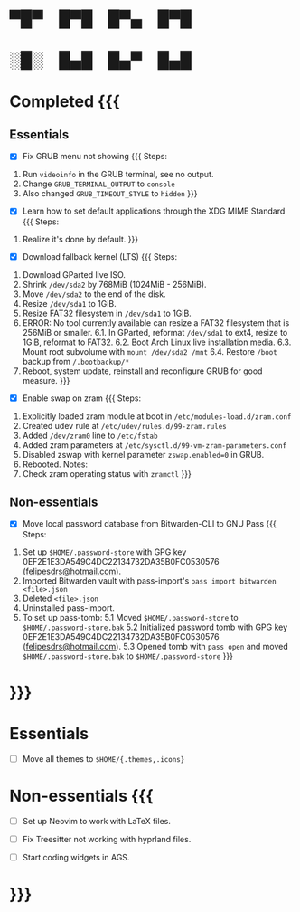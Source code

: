 
# ▀█▀ █▀█ █▀▄ █▀█
# ░█░ █▄█ █▄▀ █▄█

# Completed {{{
## Essentials
- [x] Fix GRUB menu not showing {{{
Steps:
1. Run `videoinfo` in the GRUB terminal, see no output.
2. Change `GRUB_TERMINAL_OUTPUT` to `console`
3. Also changed `GRUB_TIMEOUT_STYLE` to `hidden` }}}

- [x] Learn how to set default applications through the XDG MIME Standard {{{
Steps:
1. Realize it's done by default. }}}

- [x] Download fallback kernel (LTS) {{{
Steps:
1. Download GParted live ISO.
2. Shrink `/dev/sda2` by 768MiB (1024MiB - 256MiB).
3. Move `/dev/sda2` to the end of the disk.
4. Resize `/dev/sda1` to 1GiB.
5. Resize FAT32 filesystem in `/dev/sda1` to 1GiB.
6. ERROR: No tool currently available can resize a FAT32 filesystem that is 256MiB or smaller.
6.1. In GParted, reformat `/dev/sda1` to ext4, resize to 1GiB, reformat to FAT32.
6.2. Boot Arch Linux live installation media.
6.3. Mount root subvolume with `mount /dev/sda2 /mnt`
6.4. Restore `/boot` backup from `/.bootbackup/*`
7. Reboot, system update, reinstall and reconfigure GRUB for good measure. }}}

- [x] Enable swap on zram {{{
Steps:
1. Explicitly loaded zram module at boot in `/etc/modules-load.d/zram.conf`
2. Created udev rule at `/etc/udev/rules.d/99-zram.rules`
3. Added `/dev/zram0` line to `/etc/fstab`
4. Added zram parameters at `/etc/sysctl.d/99-vm-zram-parameters.conf`
5. Disabled zswap with kernel parameter `zswap.enabled=0` in GRUB.
6. Rebooted.
Notes:
1. Check zram operating status with `zramctl`
}}}

## Non-essentials
- [x] Move local password database from Bitwarden-CLI to GNU Pass {{{
Steps:
1. Set up `$HOME/.password-store` with GPG key 0EF2E1E3DA549C4DC22134732DA35B0FC0530576 (felipesdrs@hotmail.com).
2. Imported Bitwarden vault with pass-import's `pass import bitwarden <file>.json`
3. Deleted `<file>.json`
4. Uninstalled pass-import.
5. To set up pass-tomb:
5.1 Moved `$HOME/.password-store` to `$HOME/.password-store.bak`
5.2 Initialized password tomb with GPG key 0EF2E1E3DA549C4DC22134732DA35B0FC0530576 (felipesdrs@hotmail.com).
5.3 Opened tomb with `pass open` and moved `$HOME/.password-store.bak` to `$HOME/.password-store` }}}
# }}}

# Essentials
- [ ] Move all themes to `$HOME/{.themes,.icons}`

# Non-essentials {{{
- [ ] Set up Neovim to work with LaTeX files.

- [ ] Fix Treesitter not working with hyprland files.

- [ ] Start coding widgets in AGS.
# }}}
